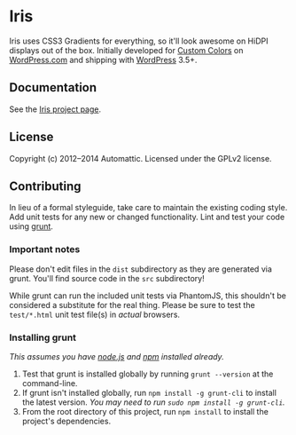 # Iris

Iris uses CSS3 Gradients for everything, so it'll look awesome on HiDPI displays out of the box. Initially developed for [Custom Colors](http://en.blog.wordpress.com/2012/07/11/go-ahead-add-a-splash-of-color/) on [WordPress.com](http://wordpress.com/) and shipping with [WordPress](http://wordpress.org/) 3.5+.

## Documentation

See the [Iris project page](http://automattic.github.io/Iris/).

## License
Copyright (c) 2012–2014 Automattic.
Licensed under the GPLv2 license.

## Contributing
In lieu of a formal styleguide, take care to maintain the existing coding style. Add unit tests for any new or changed functionality. Lint and test your code using [grunt](https://github.com/cowboy/grunt).

### Important notes
Please don't edit files in the `dist` subdirectory as they are generated via grunt. You'll find source code in the `src` subdirectory!

While grunt can run the included unit tests via PhantomJS, this shouldn't be considered a substitute for the real thing. Please be sure to test the `test/*.html` unit test file(s) in _actual_ browsers.

### Installing grunt
_This assumes you have [node.js](http://nodejs.org/) and [npm](http://npmjs.org/) installed already._

1. Test that grunt is installed globally by running `grunt --version` at the command-line.
1. If grunt isn't installed globally, run `npm install -g grunt-cli` to install the latest version. _You may need to run `sudo npm install -g grunt-cli`._
1. From the root directory of this project, run `npm install` to install the project's dependencies.
